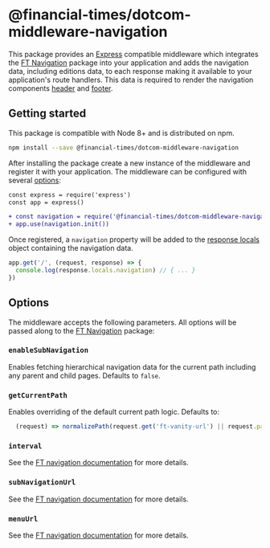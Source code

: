 # @financial-times/dotcom-middleware-navigation

This package provides an [Express] compatible middleware which integrates the [FT Navigation] package into your application and adds the navigation data, including editions data, to each response making it available to your application's route handlers. This data is required to render the navigation components [header] and [footer].

[Express]: https://expressjs.com/
[FT Navigation]: ../dotcom-server-navigation/README.md
[header]: ../dotcom-ui-header/README.md
[footer]: ../dotcom-ui-footer/README.md


## Getting started

This package is compatible with Node 8+ and is distributed on npm.

```sh
npm install --save @financial-times/dotcom-middleware-navigation
```

After installing the package create a new instance of the middleware and register it with your application. The middleware can be configured with several [options](#options):

```diff
const express = require('express')
const app = express()

+ const navigation = require('@financial-times/dotcom-middleware-navigation')
+ app.use(navigation.init())
```

Once registered, a `navigation` property will be added to the [response locals] object containing the navigation data.

```js
app.get('/', (request, response) => {
  console.log(response.locals.navigation) // { ... }
})
```

[response locals]: https://expressjs.com/en/api.html#res.locals


## Options

The middleware accepts the following parameters. All options will be passed along to the [FT Navigation] package:

### `enableSubNavigation`

Enables fetching hierarchical navigation data for the current path including any parent and child pages. Defaults to `false`.

### `getCurrentPath`

Enables overriding of the default current path logic. Defaults to:

```js
  (request) => normalizePath(request.get('ft-vanity-url') || request.path)
```

### `interval`

See the [FT navigation documentation] for more details.

### `subNavigationUrl`

See the [FT navigation documentation] for more details.

### `menuUrl`

See the [FT navigation documentation] for more details.

[FT navigation documentation]: https://github.com/Financial-Times/dotcom-page-kit/tree/master/packages/dotcom-server-navigation#options
